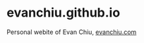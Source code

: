 evanchiu.github.io
==================

Personal webite of Evan Chiu, [evanchiu.com](http://evanchiu.com)
